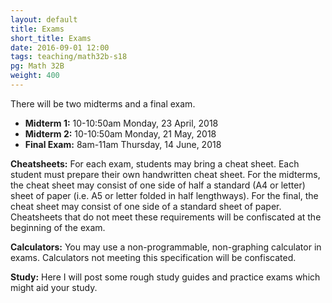 ```yaml
---
layout: default
title: Exams
short_title: Exams
date: 2016-09-01 12:00
tags: teaching/math32b-s18
pg: Math 32B
weight: 400
---
```


There will be two midterms and a final exam.

* __Midterm 1:__ 10-10:50am Monday, 23 April, 2018
* __Midterm 2:__ 10-10:50am Monday, 21 May, 2018
* __Final Exam:__ 8am-11am Thursday, 14 June, 2018

__Cheatsheets:__ For each exam, students may bring a cheat sheet. Each student must prepare their own handwritten cheat sheet. For the midterms, the cheat sheet may consist of one side of half a standard (A4 or letter) sheet of paper (i.e. A5 or letter folded in half lengthways). For the final, the cheat sheet may consist of one side of a standard sheet of paper. Cheatsheets that do not meet these requirements will be confiscated at the beginning of the exam.

__Calculators:__ You may use a non-programmable, non-graphing calculator in exams. Calculators not meeting this specification will be confiscated.

__Study:__ Here I will post some rough study guides and practice exams which might aid your study.


